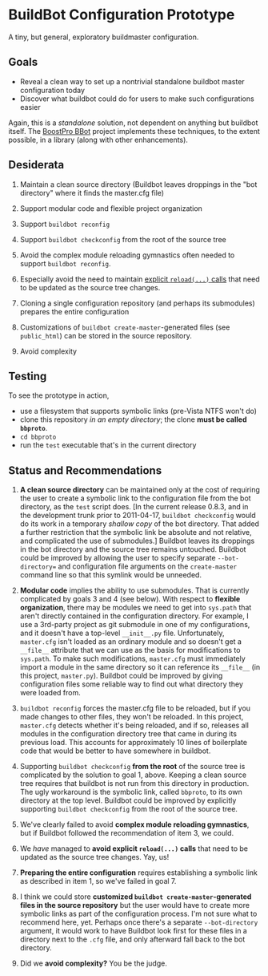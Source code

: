 BuildBot Configuration Prototype
================================ 

A tiny, but general, exploratory buildmaster configuration.

Goals
-----

* Reveal a clean way to set up a nontrivial standalone buildbot master configuration today
* Discover what buildbot could do for users to make such configurations easier

Again, this is a *standalone* solution, not dependent on anything but
buildbot itself.  The [BoostPro BBot](http://github.com/boostpro/bbot)
project implements these techniques, to the extent possible, in a
library (along with other enhancements).

Desiderata
----------

1. Maintain a clean source directory (Buildbot leaves droppings in the
   "bot directory" where it finds the master.cfg file)
   
2. Support modular code and flexible project organization

3. Support `buildbot reconfig` 

4. Support `buildbot checkconfig` from the root of the source tree

5. Avoid the complex module reloading gymnastics often needed to support `buildbot reconfig`.

6. Especially avoid the need to maintain
   [explicit `reload(...)` calls](https://github.com/buildbot/metabbotcfg/blob/512d4c5a970e91f96ea4fcd7c519e3866d383698/master.cfg#L3)
   that need to be updated as the source tree changes.
   
7. Cloning a single configuration repository (and perhaps its
   submodules) prepares the entire configuration
   
8. Customizations of `buildbot create-master`-generated files (see
   `public_html`) can be stored in the source repository.

9. Avoid complexity

Testing
-------

To see the prototype in action, 

* use a filesystem that supports symbolic links (pre-Vista NTFS won't do)
* clone this repository *in an empty directory*; the clone **must be called `bbproto`**.
* `cd bbproto`
* run the `test` executable that's in the current directory
   
Status and Recommendations
--------------------------

1. **A clean source directory** can be maintained only at the cost of
   requiring the user to create a symbolic link to the configuration
   file from the bot directory, as the `test` script does. [In the
   current release 0.8.3, and in the development trunk prior to
   2011-04-17, `buildbot checkconfig` would do its work in a temporary
   *shallow copy* of the bot directory.  That added a further
   restriction that the symbolic link be absolute and not relative,
   and complicated the use of submodules.]  Buildbot leaves its
   droppings in the bot directory and the source tree remains
   untouched.  Buildbot could be improved by allowing the user to
   specify separate `--bot-directory=` and configuration file
   arguments on the `create-master` command line so that this symlink
   would be unneeded.

2. **Modular code** implies the ability to use submodules.  That is
   currently complicated by goals 3 and 4 (see below).  With respect to
   **flexible organization**, there may be modules we need to get into
   `sys.path` that aren't directly contained in the configuration
   directory.  For example, I use a 3rd-party project as git submodule
   in one of my configurations, and it doesn't have a top-level
   `__init__.py` file.  Unfortunately, `master.cfg` isn't loaded as an
   ordinary module and so doesn't get a `__file__` attribute that we
   can use as the basis for modifications to `sys.path`.  To make such
   modifications, `master.cfg` must immediately import a module in the
   same directory so it can reference its `__file__` (in this project,
   `master.py`).  Buildbot could be improved by giving configuration
   files some reliable way to find out what directory they were loaded
   from.

3. `buildbot reconfig` forces the master.cfg file to be reloaded,
   but if you made changes to other files, they won't be reloaded.  In
   this project, `master.cfg` detects whether it's being reloaded, and
   if so, releases all modules in the configuration directory tree
   that came in during its previous load.  This accounts for
   approximately 10 lines of boilerplate code that would be better to
   have somewhere in buildbot.

4. Supporting `buildbot checkconfig` **from the root** of the source tree
   is complicated by the solution to goal 1, above.  Keeping a clean
   source tree requires that buildbot is not run from this directory
   in production.  The ugly workaround is the symbolic link, called
   `bbproto`, to its own directory at the top level.  Buildbot could
   be improved by explicitly supporting `buildbot checkconfig` from
   the root of the source tree.

5. We've clearly failed to avoid **complex module reloading
   gymnastics**, but if Buildbot followed the recommendation of item 3,
   we could.

6. We *have* managed to **avoid explicit `reload(...)` calls** that
   need to be updated as the source tree changes.  Yay, us!
   
7. **Preparing the entire configuration** requires establishing a symbolic
   link as described in item 1, so we've failed in goal 7.
   
8. I think we could store **customized `buildbot
   create-master`-generated files in the source repository** but the
   user would have to create more symbolic links as part of the
   configuration process.  I'm not sure what to recommend here, yet.
   Perhaps once there's a separate `--bot-directory` argument, it
   would work to have Buildbot look first for these files in a
   directory next to the `.cfg` file, and only afterward fall back to
   the bot directory.

9. Did we **avoid complexity?** You be the judge.


